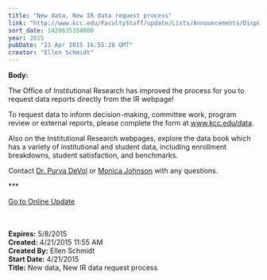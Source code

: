 ```yaml
---
title: "New data, New IR data request process"
link: "http://www.kcc.edu/FacultyStaff/update/Lists/Announcements/DispForm.aspx?ID=1895"
sort_date: 1429635328000
year: 2015
pubDate: "21 Apr 2015 16:55:28 GMT"
creator: "Ellen Schmidt"
---
```


<div><b>Body:</b> <div class="ExternalClass19D2CB891BCD4A66889F4BEBCDCE7B2C"><p>The Office of Institutional Research has improved the process for you to request data reports directly from the IR webpage! </p>
<p>To request data to inform decision-making, committee work, program review or external reports, please complete the form at <a href="/data">www.kcc.edu/data</a>.</p>
<p>Also on the Institutional Research webpages, explore the data book which has a variety of institutional and student data, including enrollment breakdowns, student satisfaction, and benchmarks.</p>
<p>Contact <a href="mailto:pdevol@kcc.edu">Dr. Purva DeVol</a> or <a href="mailto:mjohnson@kcc.edu">Monica Johnson</a> with any questions.<br /></p>
<p>***</p>
<p><a href="/Update">Go to Online Update</a><br /><br />​</p></div></div>
<div><b>Expires:</b> 5/8/2015</div>
<div><b>Created:</b> 4/21/2015 11:55 AM</div>
<div><b>Created By:</b> Ellen Schmidt</div>
<div><b>Start Date:</b> 4/21/2015</div>
<div><b>Title:</b> New data, New IR data request process</div>
